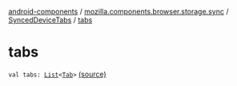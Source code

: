 [android-components](../../index.md) / [mozilla.components.browser.storage.sync](../index.md) / [SyncedDeviceTabs](index.md) / [tabs](./tabs.md)

# tabs

`val tabs: `[`List`](https://kotlinlang.org/api/latest/jvm/stdlib/kotlin.collections/-list/index.html)`<`[`Tab`](../-tab/index.md)`>` [(source)](https://github.com/mozilla-mobile/android-components/blob/master/components/browser/storage-sync/src/main/java/mozilla/components/browser/storage/sync/RemoteTabsStorage.kt#L154)